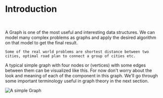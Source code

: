 # Introduction

​

A Graph is one of the most useful and interesting data structures. We can model many complex problems as graphs and apply the desired algorithm on that model to get the final result.

`Some of the real world problems are shortest distance between two cities, optimal road plan to connect a group of cities etc.`

A typical simple graph with four nodes or \(vertices\) with some edges between them can be visualized like this. For now don't worry about the look and meaning of each of the component in this graph. We'll go through some important terminology useful in graph theory in the next section.

![A simple Graph](https://gblobscdn.gitbook.com/assets%2F-MOyLKdJgLoGTOpe-_zb%2F-MPIxk-GLieBl7J_ez_C%2F-MPJ0X4l4wfmcUEdANxO%2FExgraph.svg?alt=media&token=f323bea0-a9b5-44f8-8a0b-506f3e876be6)



​

​

